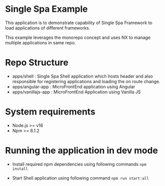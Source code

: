 # Single Spa Example

This application is to demonstrate capability of Single Spa Framework to load applications of different frameworks.

This example leverages the monorepo concept and uses NX to manage multiple applications in same repo.

# Repo Structure

- apps/shell : Single Spa Shell application which hosts header and also responsible for registering applications and loading the on route change.
- apps/angular-app : MicroFrontEnd application using Angular
- apps/vanillajs-app : MicroFrontEnd Application using Vanilla JS

# System requirements
- Node.js >= v16
- Npm >= 8.1.2

# Running the application in dev mode

- Install required npm dependencies using following commands
    ```npm install```

- Start Shell application using following command
    ```npm run start:all```


